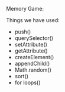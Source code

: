 Memory Game:

Things we have used:

- push()
- querySelector()
- setAttribute()
- getAttribute()
- createElement()
- appendChild()
- Math.random()
- sort()
- for loops()
  